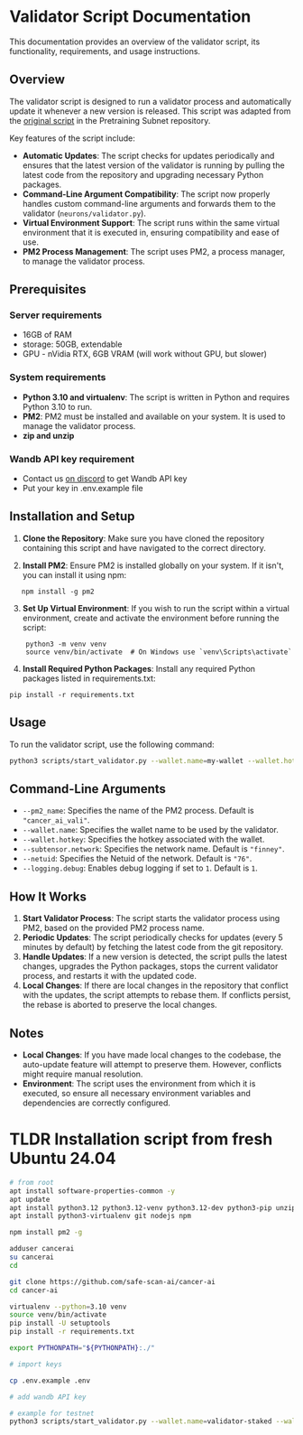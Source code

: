 # Validator Script Documentation

This documentation provides an overview of the validator script, its functionality, requirements, and usage instructions.

## Overview

The validator script is designed to run a validator process and automatically update it whenever a new version is released. This script was adapted from the [original script](https://github.com/macrocosm-os/pretraining/blob/main/scripts/start_validator.py) in the Pretraining Subnet repository.

Key features of the script include:

- **Automatic Updates**: The script checks for updates periodically and ensures that the latest version of the validator is running by pulling the latest code from the repository and upgrading necessary Python packages.
- **Command-Line Argument Compatibility**: The script now properly handles custom command-line arguments and forwards them to the validator (`neurons/validator.py`).
- **Virtual Environment Support**: The script runs within the same virtual environment that it is executed in, ensuring compatibility and ease of use.
- **PM2 Process Management**: The script uses PM2, a process manager, to manage the validator process.

## Prerequisites

### Server requirements

- 16GB of RAM
- storage: 50GB, extendable
- GPU - nVidia RTX, 6GB VRAM (will work without GPU, but slower)

### System requirements

- **Python 3.10 and virtualenv**: The script is written in Python and requires Python 3.10 to run.
- **PM2**: PM2 must be installed and available on your system. It is used to manage the validator process.
- **zip and unzip**

### Wandb API key requirement

- Contact us [on discord](https://discord.com/channels/1259812760280236122/1262734148020338780) to get Wandb API key
- Put your key in .env.example file

## Installation and Setup

1. **Clone the Repository**: Make sure you have cloned the repository containing this script and have navigated to the correct directory.

2. **Install PM2**: Ensure PM2 is installed globally on your system. If it isn't, you can install it using npm:

```
   npm install -g pm2
```

3. **Set Up Virtual Environment**: If you wish to run the script within a virtual environment, create and activate the environment before running the script:

```
    python3 -m venv venv
    source venv/bin/activate  # On Windows use `venv\Scripts\activate`
```

4. **Install Required Python Packages**: Install any required Python packages listed in requirements.txt:

```
pip install -r requirements.txt
```

## Usage

To run the validator script, use the following command:

```bash
python3 scripts/start_validator.py --wallet.name=my-wallet --wallet.hotkey=my-hotkey --netuid=76

```

## Command-Line Arguments

- `--pm2_name`: Specifies the name of the PM2 process. Default is `"cancer_ai_vali"`.
- `--wallet.name`: Specifies the wallet name to be used by the validator.
- `--wallet.hotkey`: Specifies the hotkey associated with the wallet.
- `--subtensor.network`: Specifies the network name. Default is `"finney"`.
- `--netuid`: Specifies the Netuid of the network. Default is `"76"`.
- `--logging.debug`: Enables debug logging if set to `1`. Default is `1`.

## How It Works

1. **Start Validator Process**: The script starts the validator process using PM2, based on the provided PM2 process name.
2. **Periodic Updates**: The script periodically checks for updates (every 5 minutes by default) by fetching the latest code from the git repository.
3. **Handle Updates**: If a new version is detected, the script pulls the latest changes, upgrades the Python packages, stops the current validator process, and restarts it with the updated code.
4. **Local Changes**: If there are local changes in the repository that conflict with the updates, the script attempts to rebase them. If conflicts persist, the rebase is aborted to preserve the local changes.

## Notes

- **Local Changes**: If you have made local changes to the codebase, the auto-update feature will attempt to preserve them. However, conflicts might require manual resolution.
- **Environment**: The script uses the environment from which it is executed, so ensure all necessary environment variables and dependencies are correctly configured.

# TLDR Installation script from fresh Ubuntu 24.04

```bash
# from root
apt install software-properties-common -y
apt update
apt install python3.12 python3.12-venv python3.12-dev python3-pip unzip
apt install python3-virtualenv git nodejs npm

npm install pm2 -g

adduser cancerai
su cancerai
cd

git clone https://github.com/safe-scan-ai/cancer-ai
cd cancer-ai

virtualenv --python=3.10 venv
source venv/bin/activate
pip install -U setuptools
pip install -r requirements.txt

export PYTHONPATH="${PYTHONPATH}:./"

# import keys

cp .env.example .env

# add wandb API key

# example for testnet
python3 scripts/start_validator.py --wallet.name=validator-staked --wallet.hotkey=default --subtensor.network test --logging.debug 1 --netuid 163

```
